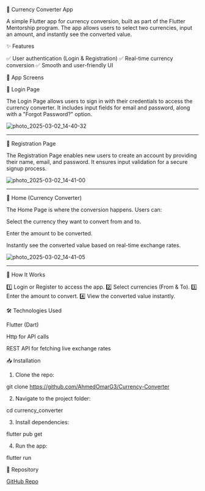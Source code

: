 💱 Currency Converter App

A simple Flutter app for currency conversion, built as part of the Flutter Mentorship program. The app allows users to select two currencies, input an amount, and instantly see the converted value.

✨ Features

✅ User authentication (Login & Registration)
✅ Real-time currency conversion
✅ Smooth and user-friendly UI

📱 App Screens

🔐 Login Page

The Login Page allows users to sign in with their credentials to access the currency converter. It includes input fields for email and password, along with a "Forgot Password?" option.


![photo_2025-03-02_14-40-32](https://github.com/user-attachments/assets/59631b35-5593-488f-ab24-210c712c2659)



---

📝 Registration Page

The Registration Page enables new users to create an account by providing their name, email, and password. It ensures input validation for a secure signup process.

![photo_2025-03-02_14-41-00](https://github.com/user-attachments/assets/388d6a0a-d038-4de3-bbc9-9c3e6c2863e6)




---

💱 Home (Currency Converter)

The Home Page is where the conversion happens. Users can:

Select the currency they want to convert from and to.

Enter the amount to be converted.

Instantly see the converted value based on real-time exchange rates.

![photo_2025-03-02_14-41-05](https://github.com/user-attachments/assets/93b397b7-197a-45ad-8b02-940bcc2f7835)





---

🚀 How It Works

1️⃣ Login or Register to access the app.
2️⃣ Select currencies (From & To).
3️⃣ Enter the amount to convert.
4️⃣ View the converted value instantly.

🛠️ Technologies Used

Flutter (Dart)

Http for API calls

REST API for fetching live exchange rates


📥 Installation

1. Clone the repo:

git clone https://github.com/AhmedOmarG3/Currency-Converter


2. Navigate to the project folder:

cd currency_converter


3. Install dependencies:

flutter pub get


4. Run the app:

flutter run



🔗 Repository

[GitHub Repo](https://github.com/AhmedOmarG3/Currency-Converter)

